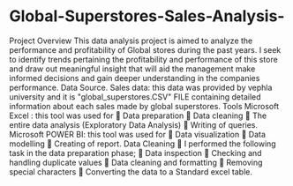 # Global-Superstores-Sales-Analysis-
Project Overview
This data analysis project is aimed to analyze the performance and profitability of Global stores during the past years. I seek to identify trends pertaining the profitability and performance of this store and draw out meaningful insight that will aid the management make informed decisions and gain deeper understanding in the companies performance.
Data Source.
Sales data: this data was provided by vephla university and it is "global_superstores.CSV" FILE containing detailed information about each sales made by global superstores.
Tools
Microsoft Excel : this tool was used for
	Data preparation
	Data cleaning
	The entire data analysis (Exploratory Data Analysis)
	Writing of queries.
Microsoft POWER BI: this tool was used for
	Data visualization
	Data modelling
	Creating of report.
Data Cleaning
	I performed the following task in the data preparation phase;
	Data inspection
	Checking and handling duplicate values
	Data cleaning and formatting
	Removing special characters
	Converting the data to a Standard excel table.
